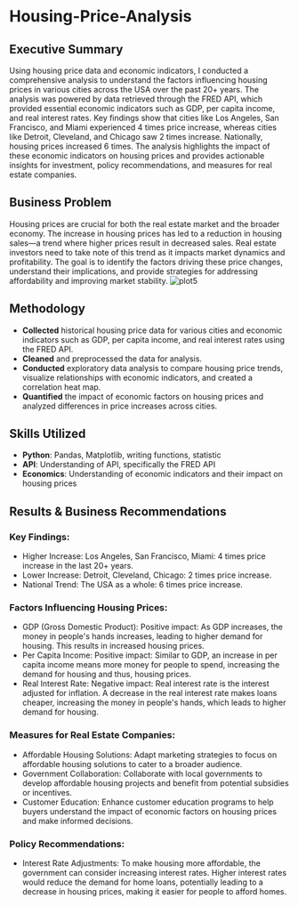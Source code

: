 # Housing-Price-Analysis
## Executive Summary
Using housing price data and economic indicators, I conducted a comprehensive analysis to understand the factors influencing housing prices in various cities across the USA over the past 20+ years. The analysis was powered by data retrieved through the FRED API, which provided essential economic indicators such as GDP, per capita income, and real interest rates. Key findings show that cities like Los Angeles, San Francisco, and Miami experienced 4 times price increase, whereas cities like Detroit, Cleveland, and Chicago saw 2 times increase. Nationally, housing prices increased 6 times. The analysis highlights the impact of these economic indicators on housing prices and provides actionable insights for investment, policy recommendations, and measures for real estate companies.
## Business Problem
Housing prices are crucial for both the real estate market and the broader economy. The increase in housing prices has led to a reduction in housing sales—a trend where higher prices result in decreased sales. Real estate investors need to take note of this trend as it impacts market dynamics and profitability. The goal is to identify the factors driving these price changes, understand their implications, and provide strategies for addressing affordability and improving market stability.
![plot5](https://github.com/user-attachments/assets/1fd64119-1eaa-4ea6-88b0-8b7dcedc966e)


## Methodology
- 	**Collected** historical housing price data for various cities and economic indicators such as GDP, per capita income, and real interest rates using the FRED API.
- 	**Cleaned** and preprocessed the data for analysis.
- 	**Conducted** exploratory data analysis to compare housing price trends, visualize relationships with economic indicators, and created a correlation heat map.
- 	**Quantified** the impact of economic factors on housing prices and analyzed differences in price increases across cities.

## Skills Utilized
-	**Python**: Pandas, Matplotlib, writing functions, statistic
-	**API**: Understanding of API, specifically the FRED API
-	**Economics**: Understanding of economic indicators and their impact on housing prices

## Results & Business Recommendations
### Key Findings:
- Higher Increase:
  	Los Angeles, San Francisco, Miami: 4 times price increase in the last 20+ years.
-	Lower Increase:
  	Detroit, Cleveland, Chicago: 2 times price increase.
-	National Trend:
  	The USA as a whole: 6 times price increase.
 	
### Factors Influencing Housing Prices:
-	GDP (Gross Domestic Product):
  	Positive impact: As GDP increases, the money in people's hands increases, leading to higher demand for housing. This results in increased housing prices.
-	Per Capita Income:
  	Positive impact: Similar to GDP, an increase in per capita income means more money for people to spend, increasing the demand for housing and thus, housing prices.
-	Real Interest Rate:
  	Negative impact: Real interest rate is the interest adjusted for inflation. A decrease in the real interest rate makes loans cheaper, increasing the money in people's hands, which leads to higher demand for housing.


### Measures for Real Estate Companies:
-	Affordable Housing Solutions:
    Adapt marketing strategies to focus on affordable housing solutions to cater to a broader audience.
-	Government Collaboration:
  	Collaborate with local governments to develop affordable housing projects and benefit from potential subsidies or incentives.
-	Customer Education:
  	Enhance customer education programs to help buyers understand the impact of economic factors on housing prices and make informed decisions.

### Policy Recommendations:
-	Interest Rate Adjustments:
   	To make housing more affordable, the government can consider increasing interest rates. Higher interest rates would reduce the demand for home loans, potentially leading to a decrease in housing prices, making it easier for people to afford homes.
